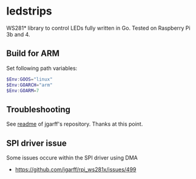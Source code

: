 # ledstrips

WS281* library to control LEDs fully written in Go.
Tested on Raspberry Pi 3b and 4.

## Build for ARM

Set following path variables:

```powershell
$Env:GOOS="linux"
$Env:GOARCH="arm"
$Env:GOARM=7
```

## Troubleshooting

See [readme](https://github.com/jgarff) of jgarff's repository. Thanks at this point.

## SPI driver issue

Some issues occure within the SPI driver using DMA
 - https://github.com/jgarff/rpi_ws281x/issues/499
